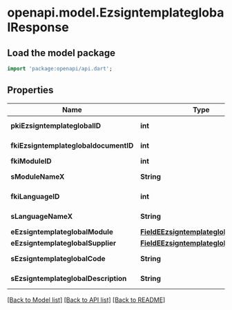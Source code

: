 # openapi.model.EzsigntemplateglobalResponse

## Load the model package
```dart
import 'package:openapi/api.dart';
```

## Properties
Name | Type | Description | Notes
------------ | ------------- | ------------- | -------------
**pkiEzsigntemplateglobalID** | **int** | The unique ID of the Ezsigntemplateglobal | 
**fkiEzsigntemplateglobaldocumentID** | **int** | The unique ID of the Ezsigntemplateglobaldocument | 
**fkiModuleID** | **int** | The unique ID of the Module | 
**sModuleNameX** | **String** | The Name of the Module in the language of the requester | [optional] 
**fkiLanguageID** | **int** | The unique ID of the Language.  Valid values:  |Value|Description| |-|-| |1|French| |2|English| | 
**sLanguageNameX** | **String** | The Name of the Language in the language of the requester | 
**eEzsigntemplateglobalModule** | [**FieldEEzsigntemplateglobalModule**](FieldEEzsigntemplateglobalModule.md) |  | 
**eEzsigntemplateglobalSupplier** | [**FieldEEzsigntemplateglobalSupplier**](FieldEEzsigntemplateglobalSupplier.md) |  | 
**sEzsigntemplateglobalCode** | **String** | The Code of the Ezsigntemplateglobal | 
**sEzsigntemplateglobalDescription** | **String** | The description of the Ezsigntemplate | 

[[Back to Model list]](../README.md#documentation-for-models) [[Back to API list]](../README.md#documentation-for-api-endpoints) [[Back to README]](../README.md)


